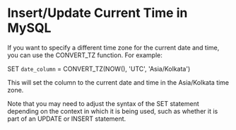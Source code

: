 # Insert/Update Current Time in MySQL

If you want to specify a different time zone for the current date and time, you can use the CONVERT_TZ function. For example:

SET `date_column` = CONVERT_TZ(NOW(), 'UTC', 'Asia/Kolkata')

This will set the column to the current date and time in the Asia/Kolkata time zone.

Note that you may need to adjust the syntax of the SET statement depending on the context in which it is being used, such as whether it is part of an UPDATE or INSERT statement.
